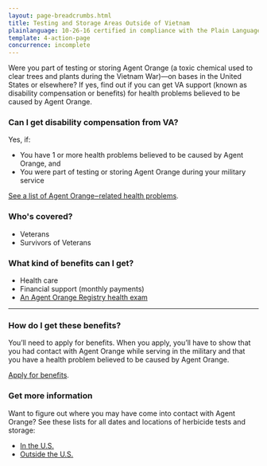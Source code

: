 ```yaml
---
layout: page-breadcrumbs.html
title: Testing and Storage Areas Outside of Vietnam
plainlanguage: 10-26-16 certified in compliance with the Plain Language Act
template: 4-action-page
concurrence: incomplete
---
```


Were you part of testing or storing Agent Orange (a toxic chemical used to clear trees and plants during the Vietnam War)—on bases in the United States or elsewhere? If yes, find out if you can get VA support (known as disability compensation or benefits) for health problems believed to be caused by Agent Orange.

<div class="call-out" markdown="1">

### Can I get disability compensation from VA?

Yes, if:
- You have 1 or more health problems believed to be caused by Agent Orange, and
- You were part of testing or storing Agent Orange during your military service

[See a list of Agent Orange‒related health problems](https://www.vets.gov/disability-benefits/conditions/exposure-to-hazardous-materials/agent-orange/diseases/).

### Who's covered?

- Veterans
- Survivors of Veterans
</div>


### What kind of benefits can I get?

- Health care
- Financial support (monthly payments)
- [An Agent Orange Registry health exam](/disability-benefits/conditions/exposure-to-hazardous-materials/agent-orange/registry-health-exam/)

-----

### How do I get these benefits?

You’ll need to apply for benefits. When you apply, you’ll have to show that you had contact with Agent Orange while serving in the military and that you have a health problem believed to be caused by Agent Orange.

[Apply for benefits](https://www.vets.gov/disability-benefits/apply-for-benefits/).

### Get more information

Want to figure out where you may have come into contact with Agent Orange? See these lists for all dates and locations of herbicide tests and storage:
- [In the U.S.](http://www.publichealth.va.gov/exposures/agentorange/locations/tests-storage/usa.asp)
- [Outside the U.S.](http://www.publichealth.va.gov/exposures/agentorange/locations/tests-storage/outside-vietnam.asp) 
